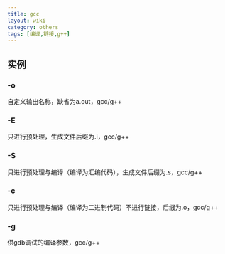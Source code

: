 ```yaml
---
title: gcc
layout: wiki
category: others
tags: [编译,链接,g++]
---
```


## 实例

### -o

自定义输出名称，缺省为a.out，gcc/g++

### -E

只进行预处理，生成文件后缀为.i，gcc/g++

### -S

只进行预处理与编译（编译为汇编代码），生成文件后缀为.s，gcc/g++

### -c

只进行预处理与编译（编译为二进制代码）不进行链接，后缀为.o，gcc/g++

### -g

供gdb调试的编译参数，gcc/g++
